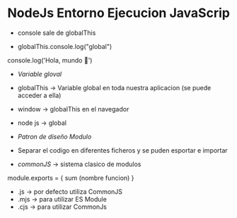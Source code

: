 
# NodeJs Entorno Ejecucion JavaScrip
- console sale de globalThis

- globalThis.console.log("global")

console.log('Hola, mundo 👋')

- *Variable gloval*
- globalThis -> Variable global en toda nuestra aplicacion (se puede acceder a ella)
- window -> globalThis en el navegador
- node js -> global


- *Patron de diseño Modulo*

- Separar el codigo en diferentes ficheros y se puden esportar e importar 

- *commonJS* -> sistema clasico de modulos

module.exports = {
    sum (nombre funcion)
}

- .js -> por defecto utiliza CommonJS
- .mjs -> para utilizar ES Module
- .cjs -> para utilizar CommonJs